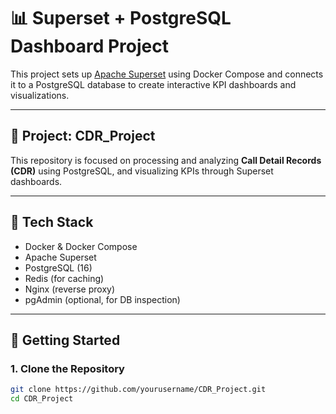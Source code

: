# 📊 Superset + PostgreSQL Dashboard Project

This project sets up [Apache Superset](https://superset.apache.org/) using Docker Compose and connects it to a PostgreSQL database to create interactive KPI dashboards and visualizations.

---

## 📁 Project: CDR_Project

This repository is focused on processing and analyzing **Call Detail Records (CDR)** using PostgreSQL, and visualizing KPIs through Superset dashboards.

---

## 🧰 Tech Stack

- Docker & Docker Compose  
- Apache Superset  
- PostgreSQL (16)  
- Redis (for caching)  
- Nginx (reverse proxy)  
- pgAdmin (optional, for DB inspection)

---

## 🚀 Getting Started

### 1. Clone the Repository

```bash
git clone https://github.com/yourusername/CDR_Project.git
cd CDR_Project
